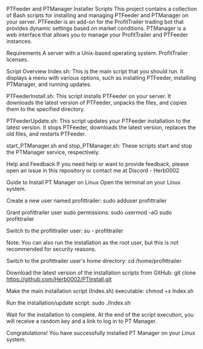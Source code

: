 PTFeeder and PTManager Installer Scripts
This project contains a collection of Bash scripts for installing and managing PTFeeder and PTManager on your server. PTFeeder is an add-on for the ProfitTrailer trading bot that provides dynamic settings based on market conditions. PTManager is a web interface that allows you to manage your ProfitTrailer and PTFeeder instances.

Requirements
A server with a Unix-based operating system.
ProfitTrailer licenses.

Script Overview
Index.sh: This is the main script that you should run. It displays a menu with various options, such as installing PTFeeder, installing PTManager, and running updates.

PTFeederInstall.sh: This script installs PTFeeder on your server. It downloads the latest version of PTFeeder, unpacks the files, and copies them to the specified directory.

PTFeederUpdate.sh: This script updates your PTFeeder installation to the latest version. It stops PTFeeder, downloads the latest version, replaces the old files, and restarts PTFeeder.

start_PTManager.sh and stop_PTManager.sh: These scripts start and stop the PTManager service, respectively.

Help and Feedback
If you need help or want to provide feedback, please open an issue in this repository or contact me at Discord - Herb0002





Guide to Install PT Manager on Linux
Open the terminal on your Linux system.

Create a new user named profittrailer:
sudo adduser profittrailer

Grant profittrailer user sudo permissions:
sudo usermod -aG sudo profittrailer

Switch to the profittrailer user:
su - profittrailer

Note: You can also run the installation as the root user, but this is not recommended for security reasons.

Switch to the profittrailer user's home directory:
cd /home/profittrailer

Download the latest version of the installation scripts from GitHub:
git clone https://github.com/Herb0002/PTInstall.git

Make the main installation script (Index.sh) executable:
chmod +x Index.sh

Run the installation/update script:
sudo ./Index.sh

Wait for the installation to complete. At the end of the script execution, you will receive a random key and a link to log in to PT Manager.

Congratulations! You have successfully installed PT Manager on your Linux system.
